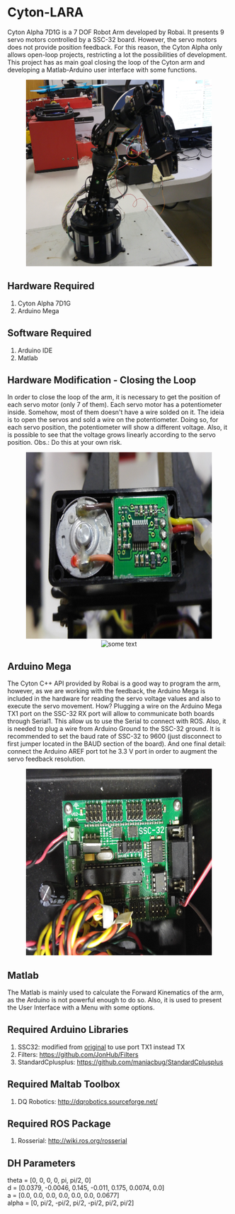 # Cyton-LARA
Cyton Alpha 7D1G is a 7 DOF Robot Arm developed by Robai. It presents 9 servo motors controlled by a SSC-32 board. However, the servo motors does not provide position feedback. For this reason, the Cyton Alpha only allows open-loop projects, restricting a lot the possibilities of development. This project has as main goal closing the loop of the Cyton arm and developing a Matlab-Arduino user interface with some functions.  

<div style="text-align:center">
<IMG SRC="images/3.jpg" ALT="some text" WIDTH=420 HEIGHT=420>
</div>

## Hardware Required
1. Cyton Alpha 7D1G
2. Arduino Mega

## Software Required
1. Arduino IDE
2. Matlab

## Hardware Modification - Closing the Loop
In order to close the loop of the arm, it is necessary to get the position of each servo motor (only 7 of them). Each servo motor has a potentiometer inside. Somehow, most of them doesn't have a wire solded on it. The ideia is to open the servos and sold a wire on the potentiometer. Doing so, for each servo position, the potentiometer will show a different voltage. Also, it is possible to see that the voltage grows linearly according to the servo position. Obs.: Do this at your own risk.
<div style="text-align:center">
<IMG SRC="images/1.jpg" ALT="some text" WIDTH=420 HEIGHT=420>
</div>
<div style="text-align:center">
<IMG SRC="images/2.jpg" ALT="some text" WIDTH=420 HEIGHT=420>
</div>

## Arduino Mega
The Cyton C++ API provided by Robai is a good way to program the arm, however, as we are working with the feedback, the Arduino Mega is included in the hardware for reading the servo voltage values and also to execute the servo movement. How? Plugging a wire on the Arduino Mega TX1 port on the SSC-32 RX port will allow to communicate both boards through Serial1. This allow us to use the Serial to connect with ROS. Also, it is needed to plug a wire from Arduino Ground to the SSC-32 ground. It is recommended to set the baud rate of SSC-32 to 9600 (just disconnect to first jumper located in the BAUD section of the board). And one final detail: connect the Arduino AREF port tot he 3.3 V port in order to augment the servo feedback resolution.
<div style="text-align:center">
<IMG SRC="images/4.jpg" ALT="some text" WIDTH=420 HEIGHT=420>
</div>

## Matlab
The Matlab is mainly used to calculate the Forward Kinematics of the arm, as the Arduino is not powerful enough to do so. Also, it is used to present the User Interface with a Menu with some options.

## Required Arduino Libraries
1. SSC32: modified from [original](http://blog.martinperis.com/2011/05/libssc32-arduino-ssc32.html) to use port TX1 instead TX
2. Filters: https://github.com/JonHub/Filters
3. StandardCplusplus: https://github.com/maniacbug/StandardCplusplus

## Required Maltab Toolbox
1. DQ Robotics: http://dqrobotics.sourceforge.net/

## Required ROS Package
1. Rosserial: http://wiki.ros.org/rosserial

## DH Parameters
theta =  [0, 0, 0, 0, pi, pi/2, 0]  
d =     [0.0379, -0.0046, 0.145, -0.011, 0.175, 0.0074, 0.0]  
a =     [0.0, 0.0, 0.0, 0.0, 0.0, 0.0, 0.0677]  
alpha = [0, pi/2, -pi/2, pi/2, -pi/2, pi/2, pi/2]
